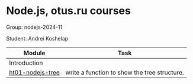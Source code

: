 # Node.js, otus.ru courses

Group: nodejs-2024-11

Student: Andrei Koshelap

|Module|Task|
| --- | --- |
|Introduction|
|[ht01-nodejs-tree](https://github.com/andreikoshelap/2024-11-otus-nodejs-koshelap/tree/master/ht01-nodejs-tree)|write a function to show the tree structure.|               